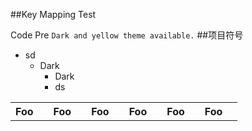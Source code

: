 ##Key Mapping Test

Code Pre
`
Dark and yellow theme available.
`
##项目符号
- sd
    + Dark
        * Dark
        * <div>ds</div>


<table>
    <tr>
        <th>Foo<th>
        <th>Foo<th>
        <th>Foo<th>
        <th>Foo<th>
        <th>Foo<th>
        <th>Foo<th>
    </tr>
</table>